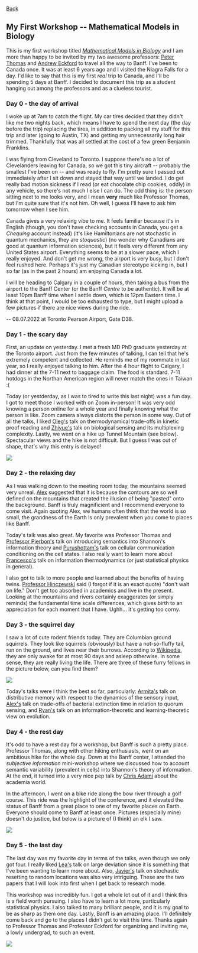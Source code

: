 [Back](./blog.md)

## My First Workshop -- Mathematical Models in Biology 

This is my first workshop titled [_Mathematical Models in Biology_](http://www.birs.ca/events/2022/5-day-workshops/22w5155) and I am more than happy to be invited by my two awesome professors: [Peter Thomas](https://case.edu/math/thomas/) and [Andrew Eckford](http://eckfordlab.org/index.php/Main_Page) to travel all the way to Banff. I've been to Canada once. It was at least 6 years ago and I visited the Niagra Falls for a day. I'd like to say that this is my first _real_ trip to Canada, and I'll be spending 5 days at Banff. I decided to document this trip as a student hanging out among the professors and as a clueless tourist. 

### Day 0 - the day of arrival 

I woke up at 7am to catch the flight. My car tires decided that they didn't like me two nights back, which means I have to spend the next day (the day before the trip) replacing the tires, in addition to packing all my stuff for this trip and later (going to Austin, TX) and getting my unnecessarily long hair trimmed. Thankfully that was all settled at the cost of a few green Benjamin Franklins. 

I was flying from Cleveland to Toronto. I suppose there's no a lot of Clevelanders leaving for Canada, so we got this tiny aircraft -- probably the smallest I've been on -- and was ready to fly. I'm pretty sure I passed out immediately after I sit down and stayed that way until we landed. I do get really bad motion sickness if I read (or eat chocolate chip cookies, oddly) in any vehicle, so there's not much I else I can do. The odd thing is: the person sitting next to me looks very, and I mean __very__ much like Professor Thomas, but I'm quite sure that it's not him. Oh well, I guess I'll have to ask him tomorrow when I see him. 

Canada gives a very relaxing vibe to me. It feels familiar because it's in English (though, you don't have checking accounts in Canada, you get a _Chequing_ account instead) (it's like Hamiltonians are not stochastic in quantum mechanics, they are _stoquastic_) (no wonder why Canadians are good at quantum information sciences), but it feels very different from any United States airport. Everything seems to be at a slower pace, which I really enjoyed. And don't get me wrong, the airport is very busy, but I don't feel rushed here. Perhaps it's just my Canadian stereotype kicking in, but I so far (as in the past 2 hours) am enjoying Canada a lot. 

I will be heading to Calgary in a couple of hours, then taking a bus from the airport to the Banff Center (or the Banff _Centre_ to be authentic). It will be at least 10pm Banff time when I settle down, which is 12pm Eastern time. I think at that point, I would be too exhausted to type, but I might upload a few pictures if there are nice views during the ride. 

-- 08.07.2022 at Toronto Pearson Airport, Gate D38. 


### Day 1 - the scary day 

First, an update on yesterday. I met a fresh MD PhD graduate yesterday at the Toronto airport. Just from the few minutes of talking, I can tell that he's extremely competent and collected. He reminds me of my roommate in last year, so I really enjoyed talking to him. After the 4 hour flight to Calgary, I had dinner at the 7-11 next to baggage claim. The food is standard. 7-11 hotdogs in the Northan American region will never match the  ones in Taiwan :( 

Today (or yestderday, as I was to tired to write this last night) was a fun day. I got to meet those I worked with on Zoom in-person! It was very odd knowing a person online for a whole year and finally knowing what the person is like. Zoom camera always distorts the person in some way. Out of all the talks, I liked [Oleg's](https://igoshin.rice.edu/) talk on thermodynamical trade-offs in kinetic proof reading and [Zhiyue's](https://chem.unc.edu/faculty/lu-zhiyue/) talk on biological sensing and its multiplexing complexity. Lastly, we went on a hike up Tunnel Mountain (see below). Spectacular views and the hike is not difficult. But I guess I was out of shape, that's why this entry is delayed! 

![](../images/tunnel-mountain-photo.png)


### Day 2 - the relaxing day 

As I was walking down to the meeting room today, the mountains seemed very unreal. [Alex](https://www.alexanderstrang.com/) suggested that it is because the contours are so well defined on the mountains that created the illusion of being "pasted" onto the background. Banff is truly magnificient and I recommend everyone to come visit. Again quoting Alex, we humans often think that the world is so small, the grandness of the Earth is only prevalent when you come to places like Banff. 

Today's talk was also great. My favorite was Professor Thomas and [Professor Pierbon's](]https://mbite.unl.edu/massimiliano-pierobon) talk on introducing semantics into Shannon's information theory and [Purushottam's](https://www.phys.ufl.edu/wp/index.php/people/faculty/purushottam-dixit/) talk on cellular communication conditioning on the cell states. 	I also really want to learn more about [Francesco's](https://scholar.google.it/citations?user=rMRMWuwAAAAJ&hl=it) talk on information thermodynamics (or just statistical physics in general). 

I also got to talk to more people and learned about the benefits of having twins. [Professor Hinczewski](https://hinczlab.org/) said (I forgot if it is an exact quote) "don't wait on life." Don't get too absorbed in academics and live in the present. Looking at the mountains and rivers certainly exaggerates (or simply reminds) the fundamental time scale differences, which gives birth to an appreciation for each moment that I have. Ughh... it's getting too corny.

### Day 3 - the squirrel day

I saw a lot of cute rodent friends today. They are Columbian ground squirrels. They look like squirrels (obviously) but have a not-so-fluffy tail, run on the ground, and lives near their burrows. According to [Wikipedia](https://en.wikipedia.org/wiki/Columbian_ground_squirrel), they are only awake for at most 90 days and asleep otherwise. In some sense, they are really living the life. There are three of these furry fellows in the picture below, can you find them? 

![](../images/ground_squirrel.png)

Today's talks were I think the best so far, particularly: [Armita's](https://phys.washington.edu/people/armita-nourmohammad) talk on distributive memory with respect to the dynamics of the sensory input, [Alex's](https://scholar.google.com/citations?user=Pax6s-gAAAAJ&hl=en) talk on trade-offs of bacterial extinction time in relation to quorum sensing, and [Ryan's](https://physics.wustl.edu/people/ryan-mcgee) talk on an information-theoretic and learning-theoretic view on evolution. 


### Day 4 - the rest day

It's odd to have a rest day for a workshop, but Banff is such a pretty place. Professor Thomas, along with other hiking enthusiasts, went on an ambitious hike for the whole day. Down at the Banff center, I attended the _subjective information_ mini-workshop where we discussed how to account semantic variability (prevalent in cells) into Shannon's theory of information. At the end, it turned into a very nice pep talk by [Chris Adami](https://adami.natsci.msu.edu/) about the academia world. 

In the afternoon, I went on a bike ride along the bow river through a golf course. This ride was the highlight of the conference, and it elevated the status of Banff from a great place to one of my favorite places on Earth. Everyone should come to Banff at least once. Pictures (especially mine) doesn't do justice, but below is a picture of (I think) an elk I saw. 

![](../images/banff_elk.png)

### Day 5 - the last day

The last day was my favorite day in terms of the talks, even though we only got four. I really liked [Lea's](http://mypage.concordia.ca/mathstat/lpopovic/) talk on large deviation since it is something that I've been wanting to learn more about. Also, [Javier's](https://scholar.google.com/citations?hl=en&user=GwU_GqgAAAAJ&view_op=list_works&sortby=pubdate) talk on stochastic resetting to random locations was also very intriguing. These are the two papers that I will look into first when I get back to research mode. 

This workshop was incredibly fun. I got a whole lot out of it and I think this is a field worth pursuing. I also have to learn a lot more, particularly statistical physics. I also talked to many brilliant people, and it is my goal to be as sharp as them one day. Lastly, Banff is an amazing place. I'll definitely come back and go to the places I didn't get to visit this time. Thanks again to Professor Thomas and Professor Eckford for organizing and inviting me, a lowly undergrad, to such an event.

![](../images/banff-last-day)

